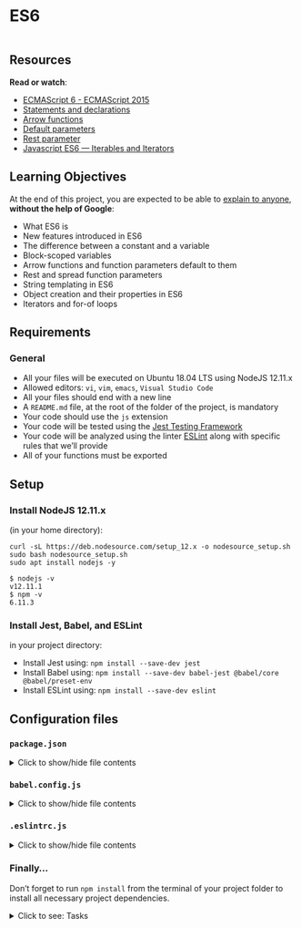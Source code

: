 # ES6

<p><img src="https://s3.eu-west-3.amazonaws.com/hbtn.intranet/uploads/medias/2019/12/08806026ef621f900121.png?X-Amz-Algorithm=AWS4-HMAC-SHA256&X-Amz-Credential=AKIA4MYA5JM5DUTZGMZG%2F20240115%2Feu-west-3%2Fs3%2Faws4_request&X-Amz-Date=20240115T085142Z&X-Amz-Expires=86400&X-Amz-SignedHeaders=host&X-Amz-Signature=6da9c4cea2f386bbca832b3a65e9adb6c76fe8a676266a3e59ff006cbe360cfe" alt="" loading='lazy' style="" /></p>

<h2>Resources</h2>

<p><strong>Read or watch</strong>:</p>

<ul>
<li><a href="/rltoken/Q20cy-_XFufANSBCW0hvog" title="ECMAScript 6 - ECMAScript 2015" target="_blank">ECMAScript 6 - ECMAScript 2015</a></li>
<li><a href="/rltoken/OHkTGVz-DLmzmrpDuWDYBw" title="Statements and declarations" target="_blank">Statements and declarations</a></li>
<li><a href="/rltoken/5FxmFLP2qwTEo0puWUVHsQ" title="Arrow functions" target="_blank">Arrow functions</a></li>
<li><a href="/rltoken/qZm6g37BqHVD9G96MLsnsg" title="Default parameters" target="_blank">Default parameters</a></li>
<li><a href="/rltoken/qD9tUS00akyWTDU7MKUAuA" title="Rest parameter" target="_blank">Rest parameter</a></li>
<li><a href="/rltoken/3bZ3Ro8W3n35UkOhAmXmgQ" title="Javascript ES6 — Iterables and Iterators" target="_blank">Javascript ES6 — Iterables and Iterators</a></li>
</ul>

<h2>Learning Objectives</h2>

<p>At the end of this project, you are expected to be able to <a href="/rltoken/GT7hK6Qly9Rrureewp_arA" title="explain to anyone" target="_blank">explain to anyone</a>, <strong>without the help of Google</strong>:</p>

<ul>
<li>What ES6 is</li>
<li>New features introduced in ES6</li>
<li>The difference between a constant and a variable</li>
<li>Block-scoped variables</li>
<li>Arrow functions and function parameters default to them</li>
<li>Rest and spread function parameters</li>
<li>String templating in ES6</li>
<li>Object creation and their properties in ES6</li>
<li>Iterators and for-of loops</li>
</ul>

<h2>Requirements</h2>

<h3>General</h3>

<ul>
<li>All your files will be executed on Ubuntu 18.04 LTS using NodeJS 12.11.x</li>
<li>Allowed editors: <code>vi</code>, <code>vim</code>, <code>emacs</code>, <code>Visual Studio Code</code></li>
<li>All your files should end with a new line</li>
<li>A <code>README.md</code> file, at the root of the folder of the project, is mandatory</li>
<li>Your code should use the <code>js</code> extension</li>
<li>Your code will be tested using the <a href="/rltoken/k18kRmC2WpcC_85dA44gBA" title="Jest Testing Framework" target="_blank">Jest Testing Framework</a></li>
<li>Your code will be analyzed using the linter <a href="/rltoken/awTYlxNaMZw7HShPeC9D5w" title="ESLint" target="_blank">ESLint</a> along with specific rules that we&rsquo;ll provide</li>
<li>All of your functions must be exported</li>
</ul>

<h2>Setup</h2>

<h3>Install NodeJS 12.11.x</h3>

<p>(in your home directory): </p>

<pre><code>curl -sL https://deb.nodesource.com/setup_12.x -o nodesource_setup.sh
sudo bash nodesource_setup.sh
sudo apt install nodejs -y
</code></pre>

<pre><code>$ nodejs -v
v12.11.1
$ npm -v
6.11.3
</code></pre>

<h3>Install Jest, Babel, and ESLint</h3>

<p>in your project directory: </p>

<ul>
<li>Install Jest using: <code>npm install --save-dev jest</code></li>
<li>Install Babel using: <code>npm install --save-dev babel-jest @babel/core @babel/preset-env</code></li>
<li>Install ESLint using: <code>npm install --save-dev eslint</code></li>
</ul>

<h2>Configuration files</h2>

<h3><code>package.json</code></h3>

<details>
<summary>Click to show/hide file contents</summary>
<pre>
<code>
{
"scripts": {
"lint": "./node_modules/.bin/eslint",
"check-lint": "lint [0-9]*.js",
"dev": "npx babel-node",
"test": "jest",
"full-test": "./node_modules/.bin/eslint [0-9]*.js && jest"
},
"devDependencies": {
"@babel/core": "^7.6.0",
"@babel/node": "^7.8.0",
"@babel/preset-env": "^7.6.0",
"eslint": "^6.4.0",
"eslint-config-airbnb-base": "^14.0.0",
"eslint-plugin-import": "^2.18.2",
"eslint-plugin-jest": "^22.17.0",
"jest": "^24.9.0"
}
}
</code>
</pre>
</details>

<h3><code>babel.config.js</code></h3>

<details>
<summary>Click to show/hide file contents</summary>
<pre>
<code>
module.exports = {
presets: [
[
'@babel/preset-env',
{
targets: {
node: 'current',
},
},
],
],
};
</code>
</pre>
</details>

<h3><code>.eslintrc.js</code></h3>

<details>
<summary>Click to show/hide file contents</summary>
<pre>
<code>
module.exports = {
env: {
browser: false,
es6: true,
jest: true,
},
extends: [
'airbnb-base',
'plugin:jest/all',
],
globals: {
Atomics: 'readonly',
SharedArrayBuffer: 'readonly',
},
parserOptions: {
ecmaVersion: 2018,
sourceType: 'module',
},
plugins: ['jest'],
rules: {
'no-console': 'off',
'no-shadow': 'off',
'no-restricted-syntax': [
'error',
'LabeledStatement',
'WithStatement',
],
},
overrides:[
{
files: ['*.js'],
excludedFiles: 'babel.config.js',
}
]
};
</code>
</pre>
</details>

<h3>Finally&hellip;</h3>

<p>Don&rsquo;t forget to run <code>npm install</code> from the terminal of your project folder to install all necessary project dependencies.</p>


<details>
<summary>Click to see: Tasks</summary>

<h3 class="panel-title">
0. Const or let?
</h3>

Modify</p>

<ul>
<li>function <code>taskFirst</code> to instantiate variables using <code>const</code></li>
<li>function <code>taskNext</code> to instantiate variables using <code>let</code></li>
</ul>

<pre><code>export function taskFirst() {
var task = &#39;I prefer const when I can.&#39;;
return task;
}

export function getLast() {
return &#39; is okay&#39;;
}

export function taskNext() {
var combination = &#39;But sometimes let&#39;;
combination += getLast();

return combination;
}
</code></pre>

<p>Execution example:</p>

<pre><code>bob@dylan:~$ cat 0-main.js
import { taskFirst, taskNext } from &#39;./0-constants.js&#39;;

console.log(`${taskFirst()} ${taskNext()}`);

bob@dylan:~$
bob@dylan:~$ npm run dev 0-main.js
I prefer const when I can. But sometimes let is okay
bob@dylan:~$
</code></pre>

</div>

<div class="list-group">
<!-- Task URLs -->

<!-- Technical information -->
<div class="list-group-item">
<p><strong>Repo:</strong></p>
<ul>
<li>GitHub repository: <code>holbertonschool-web_back_end</code></li>
<li>Directory: <code>ES6_basic</code></li>
<li>File: <code>0-constants.js</code></li>
</ul>
</div>

<h3 class="panel-title">
1. Block Scope
</h3>

Given what you&rsquo;ve read about <code>var</code> and hoisting, modify the variables inside the function <code>taskBlock</code> so that the variables aren&rsquo;t overwritten inside the conditional block.</p>

<pre><code>export default function taskBlock(trueOrFalse) {
var task = false;
var task2 = true;

if (trueOrFalse) {
var task = true;
var task2 = false;
}

return [task, task2];
}
</code></pre>

<p>Execution:</p>

<pre><code>bob@dylan:~$ cat 1-main.js
import taskBlock from &#39;./1-block-scoped.js&#39;;

console.log(taskBlock(true));
console.log(taskBlock(false));
bob@dylan:~$
bob@dylan:~$ npm run dev 1-main.js
[ false, true ]
[ false, true ]
bob@dylan:~$
</code></pre>

</div>

<div class="list-group">
<!-- Task URLs -->

<!-- Technical information -->
<div class="list-group-item">
<p><strong>Repo:</strong></p>
<ul>
<li>GitHub repository: <code>holbertonschool-web_back_end</code></li>
<li>Directory: <code>ES6_basic</code></li>
<li>File: <code>1-block-scoped.js</code></li>
</ul>
</div>

<h3 class="panel-title">
2. Arrow functions
</h3>

Rewrite the following standard function to use ES6&rsquo;s arrow syntax of the function <code>add</code> (it will be an anonymous function after)</p>

<pre><code>export default function getNeighborhoodsList() {
this.sanFranciscoNeighborhoods = [&#39;SOMA&#39;, &#39;Union Square&#39;];

const self = this;
this.addNeighborhood = function add(newNeighborhood) {
self.sanFranciscoNeighborhoods.push(newNeighborhood);
return self.sanFranciscoNeighborhoods;
};
}
</code></pre>

<p>Execution:</p>

<pre><code>bob@dylan:~$ cat 2-main.js
import getNeighborhoodsList from &#39;./2-arrow.js&#39;;

const neighborhoodsList = new getNeighborhoodsList();
const res = neighborhoodsList.addNeighborhood(&#39;Noe Valley&#39;);
console.log(res);
bob@dylan:~$
bob@dylan:~$ npm run dev 2-main.js
[ &#39;SOMA&#39;, &#39;Union Square&#39;, &#39;Noe Valley&#39; ]
bob@dylan:~$
</code></pre>

</div>

<div class="list-group">
<!-- Task URLs -->

<!-- Technical information -->
<div class="list-group-item">
<p><strong>Repo:</strong></p>
<ul>
<li>GitHub repository: <code>holbertonschool-web_back_end</code></li>
<li>Directory: <code>ES6_basic</code></li>
<li>File: <code>2-arrow.js</code></li>
</ul>
</div>

<h3 class="panel-title">
3. Parameter defaults
</h3>

Condense the internals of the following function to 1 line - without changing the name of each function/variable. </p>

<p><em>Hint:</em> The key here to define default parameter values for the function parameters.</p>

<pre><code>export default function getSumOfHoods(initialNumber, expansion1989, expansion2019) {
if (expansion1989 === undefined) {
expansion1989 = 89;
}

if (expansion2019 === undefined) {
expansion2019 = 19;
}
return initialNumber + expansion1989 + expansion2019;
}
</code></pre>

<p>Execution:</p>

<pre><code>bob@dylan:~$ cat 3-main.js
import getSumOfHoods from &#39;./3-default-parameter.js&#39;;

console.log(getSumOfHoods(34));
console.log(getSumOfHoods(34, 3));
console.log(getSumOfHoods(34, 3, 4));
bob@dylan:~$
bob@dylan:~$ npm run dev 3-main.js
142
56
41
bob@dylan:~$
</code></pre>

</div>

<div class="list-group">
<!-- Task URLs -->

<!-- Technical information -->
<div class="list-group-item">
<p><strong>Repo:</strong></p>
<ul>
<li>GitHub repository: <code>holbertonschool-web_back_end</code></li>
<li>Directory: <code>ES6_basic</code></li>
<li>File: <code>3-default-parameter.js</code></li>
</ul>
</div>

<h3 class="panel-title">
4. Rest parameter syntax for functions
</h3>

Modify the following function to return the number of arguments passed to it using the rest parameter syntax</p>

<pre><code>export default function returnHowManyArguments() {

}
</code></pre>

<p>Example:</p>

<pre><code>&gt; returnHowManyArguments(&quot;Hello&quot;, &quot;Holberton&quot;, 2020);
3
&gt;
</code></pre>

<p>Execution:</p>

<pre><code>bob@dylan:~$ cat 4-main.js
import returnHowManyArguments from &#39;./4-rest-parameter.js&#39;;

console.log(returnHowManyArguments(&quot;one&quot;));
console.log(returnHowManyArguments(&quot;one&quot;, &quot;two&quot;, 3, &quot;4th&quot;));
bob@dylan:~$
bob@dylan:~$ npm run dev 4-main.js
1
4
bob@dylan:~$
</code></pre>

</div>

<div class="list-group">
<!-- Task URLs -->

<!-- Technical information -->
<div class="list-group-item">
<p><strong>Repo:</strong></p>
<ul>
<li>GitHub repository: <code>holbertonschool-web_back_end</code></li>
<li>Directory: <code>ES6_basic</code></li>
<li>File: <code>4-rest-parameter.js</code></li>
</ul>
</div>

<h3 class="panel-title">
5. The wonders of spread syntax
</h3>

Using spread syntax, concatenate 2 arrays and each character of a string by modifying the function below. Your function body should be one line long.</p>

<pre><code>export default function concatArrays(array1, array2, string) {
}
</code></pre>

<p>Execution:</p>

<pre><code>bob@dylan:~$ cat 5-main.js
import concatArrays from &#39;./5-spread-operator.js&#39;;

console.log(concatArrays([&#39;a&#39;, &#39;b&#39;], [&#39;c&#39;, &#39;d&#39;], &#39;Hello&#39;));

bob@dylan:~$
bob@dylan:~$ npm run dev 5-main.js
[
&#39;a&#39;, &#39;b&#39;, &#39;c&#39;,
&#39;d&#39;, &#39;H&#39;, &#39;e&#39;,
&#39;l&#39;, &#39;l&#39;, &#39;o&#39;
]
bob@dylan:~$
</code></pre>

</div>

<div class="list-group">
<!-- Task URLs -->

<!-- Technical information -->
<div class="list-group-item">
<p><strong>Repo:</strong></p>
<ul>
<li>GitHub repository: <code>holbertonschool-web_back_end</code></li>
<li>Directory: <code>ES6_basic</code></li>
<li>File: <code> 5-spread-operator.js</code></li>
</ul>
</div>

<h3 class="panel-title">
6. Take advantage of template literals
</h3>

Rewrite the return statement to use a template literal so you can the substitute the variables you&rsquo;ve defined.</p>

<pre><code>export default function getSanFranciscoDescription() {
const year = 2017;
const budget = {
income: &#39;$119,868&#39;,
gdp: &#39;$154.2 billion&#39;,
capita: &#39;$178,479&#39;,
};

return &#39;As of &#39; + year + &#39;, it was the seventh-highest income county in the United States&#39;
/ &#39;, with a per capita personal income of &#39; + budget.income + &#39;. As of 2015, San Francisco&#39;
/ &#39; proper had a GDP of &#39; + budget.gdp + &#39;, and a GDP per capita of &#39; + budget.capita + &#39;.&#39;;
}
</code></pre>

<p>Execution:</p>

<pre><code>bob@dylan:~$ cat 6-main.js
import getSanFranciscoDescription from &#39;./6-string-interpolation.js&#39;;

console.log(getSanFranciscoDescription());

bob@dylan:~$
bob@dylan:~$ npm run dev 6-main.js
As of 2017, it was the seventh-highest income county in the United States, with a per capita personal income of $119,868. As of 2015, San Francisco proper had a GDP of $154.2 billion, and a GDP per capita of $178,479.
bob@dylan:~$
</code></pre>

</div>

<div class="list-group">
<!-- Task URLs -->

<!-- Technical information -->
<div class="list-group-item">
<p><strong>Repo:</strong></p>
<ul>
<li>GitHub repository: <code>holbertonschool-web_back_end</code></li>
<li>Directory: <code>ES6_basic</code></li>
<li>File: <code>6-string-interpolation.js</code></li>
</ul>
</div>

<h3 class="panel-title">
7. Object property value shorthand syntax
</h3>

Notice how the keys and the variable names are the same?</p>

<p>Modify the following function&rsquo;s <code>budget</code> object to simply use the keyname instead.</p>

<pre><code>export default function getBudgetObject(income, gdp, capita) {
const budget = {
income: income,
gdp: gdp,
capita: capita,
};

return budget;
}
</code></pre>

<p>Execution:</p>

<pre><code>bob@dylan:~$ cat 7-main.js
import getBudgetObject from &#39;./7-getBudgetObject.js&#39;;

console.log(getBudgetObject(400, 700, 900));

bob@dylan:~$
bob@dylan:~$ npm run dev 7-main.js
{ income: 400, gdp: 700, capita: 900 }
bob@dylan:~$
</code></pre>

</div>

<div class="list-group">
<!-- Task URLs -->

<!-- Technical information -->
<div class="list-group-item">
<p><strong>Repo:</strong></p>
<ul>
<li>GitHub repository: <code>holbertonschool-web_back_end</code></li>
<li>Directory: <code>ES6_basic</code></li>
<li>File: <code>7-getBudgetObject.js</code></li>
</ul>
</div>

<h3 class="panel-title">
8. No need to create empty objects before adding in properties
</h3>

Rewrite the <code>getBudgetForCurrentYear</code> function to use ES6 computed property names on the <code>budget</code> object</p>

<pre><code>function getCurrentYear() {
const date = new Date();
return date.getFullYear();
}

export default function getBudgetForCurrentYear(income, gdp, capita) {
const budget = {};

budget[`income-${getCurrentYear()}`] = income;
budget[`gdp-${getCurrentYear()}`] = gdp;
budget[`capita-${getCurrentYear()}`] = capita;

return budget;
}
</code></pre>

<p>Execution:</p>

<pre><code>bob@dylan:~$ cat 8-main.js
import getBudgetForCurrentYear from &#39;./8-getBudgetCurrentYear.js&#39;;

console.log(getBudgetForCurrentYear(2100, 5200, 1090));

bob@dylan:~$
bob@dylan:~$ npm run dev 8-main.js
{ &#39;income-2021&#39;: 2100, &#39;gdp-2021&#39;: 5200, &#39;capita-2021&#39;: 1090 }
bob@dylan:~$
</code></pre>

</div>

<div class="list-group">
<!-- Task URLs -->

<!-- Technical information -->
<div class="list-group-item">
<p><strong>Repo:</strong></p>
<ul>
<li>GitHub repository: <code>holbertonschool-web_back_end</code></li>
<li>Directory: <code>ES6_basic</code></li>
<li>File: <code>8-getBudgetCurrentYear.js</code></li>
</ul>
</div>

<h3 class="panel-title">
9. ES6 method properties
</h3>

Rewrite <code>getFullBudgetObject</code> to use ES6 method properties in the <code>fullBudget</code> object</p>

<pre><code>import getBudgetObject from &#39;./7-getBudgetObject.js&#39;;

export default function getFullBudgetObject(income, gdp, capita) {
const budget = getBudgetObject(income, gdp, capita);
const fullBudget = {
...budget,
getIncomeInDollars: function (income) {
return `$${income}`;
},
getIncomeInEuros: function (income) {
return `${income} euros`;
},
};

return fullBudget;
}
</code></pre>

<p>Execution:</p>

<pre><code>bob@dylan:~$ cat 9-main.js
import getFullBudgetObject from &#39;./9-getFullBudget.js&#39;;

const fullBudget = getFullBudgetObject(20, 50, 10);

console.log(fullBudget.getIncomeInDollars(fullBudget.income));
console.log(fullBudget.getIncomeInEuros(fullBudget.income));

bob@dylan:~$
bob@dylan:~$ npm run dev 9-main.js
$20
20 euros
bob@dylan:~$
</code></pre>

</div>

<div class="list-group">
<!-- Task URLs -->

<!-- Technical information -->
<div class="list-group-item">
<p><strong>Repo:</strong></p>
<ul>
<li>GitHub repository: <code>holbertonschool-web_back_end</code></li>
<li>Directory: <code>ES6_basic</code></li>
<li>File: <code>9-getFullBudget.js</code></li>
</ul>
</div>

<h3 class="panel-title">
10. For...of Loops
</h3>

Rewrite the function <code>appendToEachArrayValue</code> to use ES6&rsquo;s <code>for...of</code> operator. And don&rsquo;t forget that <code>var</code> is not ES6-friendly.</p>

<pre><code>export default function appendToEachArrayValue(array, appendString) {
for (var idx in array) {
var value = array[idx];
array[idx] = appendString + value;
}

return array;
}
</code></pre>

<p>Execution:</p>

<pre><code>bob@dylan:~$ cat 10-main.js
import appendToEachArrayValue from &#39;./10-loops.js&#39;;

console.log(appendToEachArrayValue([&#39;appended&#39;, &#39;fixed&#39;, &#39;displayed&#39;], &#39;correctly-&#39;));

bob@dylan:~$
bob@dylan:~$ npm run dev 10-main.js
[ &#39;correctly-appended&#39;, &#39;correctly-fixed&#39;, &#39;correctly-displayed&#39; ]
bob@dylan:~$
</code></pre>

</div>

<div class="list-group">
<!-- Task URLs -->

<!-- Technical information -->
<div class="list-group-item">
<p><strong>Repo:</strong></p>
<ul>
<li>GitHub repository: <code>holbertonschool-web_back_end</code></li>
<li>Directory: <code>ES6_basic</code></li>
<li>File: <code>10-loops.js</code></li>
</ul>
</div>

<h3 class="panel-title">
11. Iterator
</h3>

Write a function named <code>createEmployeesObject</code> that will receive two arguments:</p>

<ul>
<li><code>departmentName</code> (String)</li>
<li><code>employees</code> (Array of Strings)</li>
</ul>

<pre><code>export default function createEmployeesObject(departmentName, employees) {

}
</code></pre>

<p>The function should return an object with the following format:</p>

<pre><code>{
$departmentName: [
$employees,
],
}
</code></pre>

<p>Execution:</p>

<pre><code>bob@dylan:~$ cat 11-main.js
import createEmployeesObject from &#39;./11-createEmployeesObject.js&#39;;

console.log(createEmployeesObject(&quot;Software&quot;, [ &quot;Bob&quot;, &quot;Sylvie&quot; ]));

bob@dylan:~$
bob@dylan:~$ npm run dev 11-main.js
{ Software: [ &#39;Bob&#39;, &#39;Sylvie&#39; ] }
bob@dylan:~$
</code></pre>

</div>

<div class="list-group">
<!-- Task URLs -->

<!-- Technical information -->
<div class="list-group-item">
<p><strong>Repo:</strong></p>
<ul>
<li>GitHub repository: <code>holbertonschool-web_back_end</code></li>
<li>Directory: <code>ES6_basic</code></li>
<li>File: <code>11-createEmployeesObject.js</code></li>
</ul>
</div>

<h3 class="panel-title">
12. Let&#39;s create a report object
</h3>

Write a function named <code>createReportObject</code> whose parameter, <code>employeesList</code>, is the return value of the previous function <code>createEmployeesObject</code>.</p>

<pre><code>export default function createReportObject(employeesList) {

}
</code></pre>

<p><code>createReportObject</code> should return an object containing the key <code>allEmployees</code> and a method property called <code>getNumberOfDepartments</code>. </p>

<p><code>allEmployees</code> is a key that maps to an object containing the department name and a list of all the employees in that department. If you&rsquo;re having trouble, use the spread syntax.</p>

<p>The method property receives <code>employeesList</code> and returns the number of departments. I would suggest suggest thinking back to the ES6 method property syntax.</p>

<pre><code>{
allEmployees: {
engineering: [
&#39;John Doe&#39;,
&#39;Guillaume Salva&#39;,
],
},
};
</code></pre>

<p>Execution:</p>

<pre><code>bob@dylan:~$ cat 12-main.js
import createEmployeesObject from &#39;./11-createEmployeesObject.js&#39;;
import createReportObject from &#39;./12-createReportObject.js&#39;;

const employees = {
...createEmployeesObject(&#39;engineering&#39;, [&#39;Bob&#39;, &#39;Jane&#39;]),
...createEmployeesObject(&#39;marketing&#39;, [&#39;Sylvie&#39;])
};

const report = createReportObject(employees);
console.log(report.allEmployees);
console.log(report.getNumberOfDepartments(report.allEmployees));

bob@dylan:~$
bob@dylan:~$ npm run dev 12-main.js
{ engineering: [ &#39;Bob&#39;, &#39;Jane&#39; ], marketing: [ &#39;Sylvie&#39; ] }
2
bob@dylan:~$
</code></pre>

</div>

<div class="list-group">
<!-- Task URLs -->

<!-- Technical information -->
<div class="list-group-item">
<p><strong>Repo:</strong></p>
<ul>
<li>GitHub repository: <code>holbertonschool-web_back_end</code></li>
<li>Directory: <code>ES6_basic</code></li>
<li>File: <code>12-createReportObject.js</code></li>
</ul>
</div>

</details>
